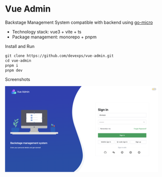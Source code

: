 # Vue Admin
Backstage Management System compatible with backend using [go-micro](https://github.com/devexps/go-micro)

- Technology stack: vue3 + vite + ts
- Package management: monorepo + pnpm

Install and Run
```
git clone https://github.com/devexps/vue-admin.git
cd vue-admin
pnpm i
pnpm dev
```

Screenshots

![demo login screen](./apps/admin/docs/login-screen.png)
